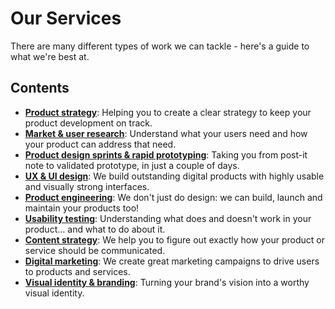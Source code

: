 # Our Services

There are many different types of work we can tackle - here's a guide to what we're best at.

## Contents

- **[Product strategy](/playbooks/ops/services/product-strategy.md)**: Helping you to create a clear strategy to keep your product development on track.
- **[Market & user research](/playbooks/ops/services/user-research.md)**: Understand what your users need and how your product can address that need. 
- **[Product design sprints & rapid prototyping](/playbooks/ops/services/product-design-sprints.md)**: Taking you from post-it note to validated prototype, in just a couple of days.
- **[UX & UI design](/playbooks/ops/services/ux-ui-design.md)**: We build outstanding digital products with highly usable and visually strong interfaces.
- **[Product engineering](/playbooks/ops/services/product-engineering.md)**: We don't just do design: we can build, launch and maintain your products too!
- **[Usability testing](/playbooks/ops/services/usability-testing.md)**: Understanding what does and doesn't work in your product... and what to do about it.
- **[Content strategy](/playbooks/ops/services/content-strategy.md)**: We help you to figure out exactly how your product or service should be communicated. 
- **[Digital marketing](/playbooks/ops/services/marketing-campaigns.md)**: We create great marketing campaigns to drive users to products and services.
- **[Visual identity & branding](/playbooks/ops/services/visual-identity-branding.md)**: Turning your brand's vision into a worthy visual identity.
